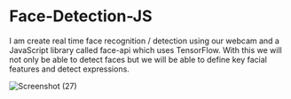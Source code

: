 # Face-Detection-JS
I am create real time face recognition / detection using our webcam and a JavaScript
library called face-api which uses TensorFlow. With this we will not only be
able to detect faces but we will be able to define key facial features and
detect expressions.

![Screenshot (27)](https://user-images.githubusercontent.com/42184833/81503830-7aa46300-9303-11ea-8166-9338a74895c3.png)
